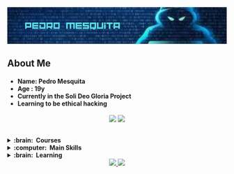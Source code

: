  <img src='./bannergit.png'>
  
  ## About Me

<h4>
  <ul>
    <li> Name: Pedro Mesquita  </li>
    <li> Age : 19y
    <li> Currently in the Soli Deo Gloria Project </li> 
    <li> Learning to be ethical hacking </li>
  </ul>
</h4>

 <div align="center"> 
 <a href = "mailto:pedrohmmfilho@gmail.com"><img src="https://img.shields.io/badge/-Gmail-%23333?style=for-the-badge&logo=gmail&logoColor=white" target="_blank"></a>
 <a href="https://www.linkedin.com/in/pedro-mesquita-0b765927b/" target="_blank"><img src="https://img.shields.io/badge/-LinkedIn-%230077B5?style=for-the-badge&logo=linkedin&logoColor=white" target="_blank"></a> 
 </div>
 
 ##
<details>
  <summary><b>:brain:&nbsp; Courses</b></summary>
<h4>
  <ul>
    <li> Liferay Basic Training </li>
  </ul>
</h4>
</details>



<details>
  <summary><b>:computer: &nbsp;Main Skills </b></summary>
<h4>
  <ul>
    <li> Java  </li>
    <li> Linux
    <li> HTML </li> 
    <li> CSS </li>
  </ul>
</h4>
</details>

<details>
  <summary><b>:brain: &nbsp;Learning</b></summary>
  <br/>


![Nginx](https://img.shields.io/badge/NGINX-269539.svg?&style=flat&logo=nginx&logoColor=white)&nbsp;
![Python](https://img.shields.io/badge/PYTHON-3776AB.svg?&style=flat&logo=python&logoColor=white)&nbsp;\
![REST API](https://img.shields.io/badge/REST-02569B.svg?&style=flat&logo=rest&logoColor=white)&nbsp;


</details>

 

<div align="center">
  <a href="https://PedroMesquitaFilho">
  <img width="50%" src="https://github-readme-stats.vercel.app/api?username=PedroMesquitaFilho&show_icons=true&theme=tokyonight&include_all_commits=true&count_private=true"/>
  <img width="43%" src="https://github-readme-stats.vercel.app/api/top-langs/?username=PedroMesquitaFilho&layout=compact&langs_count=7&theme=tokyonight"/>
<p align="right">
</div>
   
 
